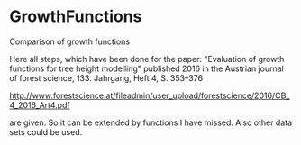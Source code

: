 # GrowthFunctions
Comparison of growth functions

Here all steps, which have been done for the paper:
"Evaluation of growth functions for tree height modelling"
published 2016 in the Austrian journal of forest science, 133. Jahrgang, Heft 4, S. 353–376

http://www.forestscience.at/fileadmin/user_upload/forestscience/2016/CB_4_2016_Art4.pdf

are given. So it can be extended by functions I have missed. Also other data sets could be used.